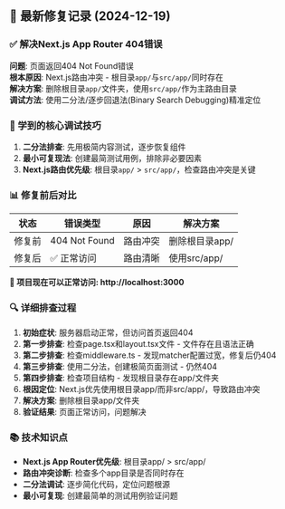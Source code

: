 ## 🔧 最新修复记录 (2024-12-19)

### ✅ 解决Next.js App Router 404错误
**问题**: 页面返回404 Not Found错误  
**根本原因**: Next.js路由冲突 - 根目录`app/`与`src/app/`同时存在  
**解决方案**: 删除根目录`app/`文件夹，使用`src/app/`作为主路由目录  
**调试方法**: 使用二分法/逐步回退法(Binary Search Debugging)精准定位  

### 🎯 学到的核心调试技巧
1. **二分法排查**: 先用极简内容测试，逐步恢复组件
2. **最小可复现法**: 创建最简测试用例，排除非必要因素  
3. **Next.js路由优先级**: 根目录`app/` > `src/app/`，检查路由冲突是关键

### 📊 修复前后对比
| 状态 | 错误类型 | 原因 | 解决方案 |
|------|----------|------|----------|
| 修复前 | 404 Not Found | 路由冲突 | 删除根目录app/ |
| 修复后 | ✅ 正常访问 | 路由清晰 | 使用src/app/ |

**🎉 项目现在可以正常访问: http://localhost:3000**

### 🔍 详细排查过程
1. **初始症状**: 服务器启动正常，但访问首页返回404
2. **第一步排查**: 检查page.tsx和layout.tsx文件 - 文件存在且语法正确
3. **第二步排查**: 检查middleware.ts - 发现matcher配置过宽，修复后仍404
4. **第三步排查**: 使用二分法，创建极简页面测试 - 仍然404
5. **第四步排查**: 检查项目结构 - 发现根目录存在app/文件夹
6. **根因定位**: Next.js优先使用根目录app/而非src/app/，导致路由冲突
7. **解决方案**: 删除根目录app/文件夹
8. **验证结果**: 页面正常访问，问题解决

### 📚 技术知识点
- **Next.js App Router优先级**: 根目录app/ > src/app/
- **路由冲突诊断**: 检查多个app目录是否同时存在
- **二分法调试**: 逐步简化代码，定位问题根源
- **最小可复现**: 创建最简单的测试用例验证问题 